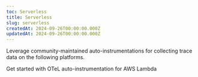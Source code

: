 ```yaml
---
toc: Serverless
title: Serverless
slug: serverless
createdAt: 2024-09-26T00:00:00.000Z
updatedAt: 2024-09-26T00:00:00.000Z
---
```


Leverage community-maintained auto-instrumentations for collecting trace data on the following platforms.

<DocsCardGroup>
    <DocsCard title="AWS Lambda Tracing" href="./1_aws-lambda.md">
        Get started with OTeL auto-instrumentation for AWS Lambda
    </DocsCard>
</DocsCardGroup>
